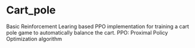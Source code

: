 # Cart_pole
Basic Reinforcement Learing based PPO implementation for training a cart pole game to automatically balance the cart.
PPO: Proximal Policy Optimization algorithm
